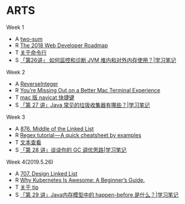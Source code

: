 # ARTS

Week 1

- A [two-sum](https://leetcode.com/problems/two-sum/)
- R [The 2018 Web Developer Roadmap](<https://codeburst.io/the-2018-web-developer-roadmap-826b1b806e8d>)
- T [关于命令行](<https://github.com/zmdstr/tip/blob/master/linux/%E5%85%B3%E4%BA%8E%E5%91%BD%E4%BB%A4%E8%A1%8C.md>)
- S [「第26讲」 如何监控和诊断 JVM 堆内和对外内存使用？|学习笔记](https://mp.weixin.qq.com/s/cFYTC_xK_Td1BWIZO9i37Q)

Week 2

- A [ReverseInteger](https://github.com/zmdstr/algorithm/blob/master/src/main/java/com/freemeng/algorithm/easy/ReverseInteger.java)
- R [You’re Missing Out on a Better Mac Terminal Experience](https://github.com/zmdstr/ARTS/blob/master/review/You%E2%80%99re%20Missing%20Out%20on%20a%20Better%20Mac%20Terminal%20Experience.md)
- T [mac 版 navicat 快捷键](https://github.com/zmdstr/tip/blob/master/navicat.md)
- S [「第 27 讲」Java 常见的垃圾收集器有哪些？|学习笔记](https://mp.weixin.qq.com/s/n-5I1AMOB9gNjlIJ7fDwqA)

Week 3

- A [876. Middle of the Linked List](https://leetcode.com/problems/middle-of-the-linked-list/)
- R [Regex tutorial — A quick cheatsheet by examples](https://medium.com/factory-mind/regex-tutorial-a-simple-cheatsheet-by-examples-649dc1c3f285)
- T [文本查看](https://github.com/zmdstr/tip/blob/master/linux/%E6%96%87%E6%9C%AC%E6%9F%A5%E7%9C%8B.md)
- S [「第 28 讲」谈谈你的 GC 调优思路|学习笔记](https://mp.weixin.qq.com/s/6wlkFlSa1Lle_aW5XKmZ8Q)

Week 4(2019.5.26)

- A [707. Design Linked List](https://leetcode.com/problems/design-linked-list/)
- R [Why Kubernetes Is Awesome: A Beginner’s Guide.](https://medium.com/@jandavid.staerk/why-kubernetes-is-awesome-9f7ff0186996)
- T [关于 tip](https://github.com/zmdstr/tip)
- S [「第 29 讲」Java内存模型中的 happen-before 是什么？|学习笔记](https://mp.weixin.qq.com/s/UVz4qXw9QaocRuEiUbdnTQ)

